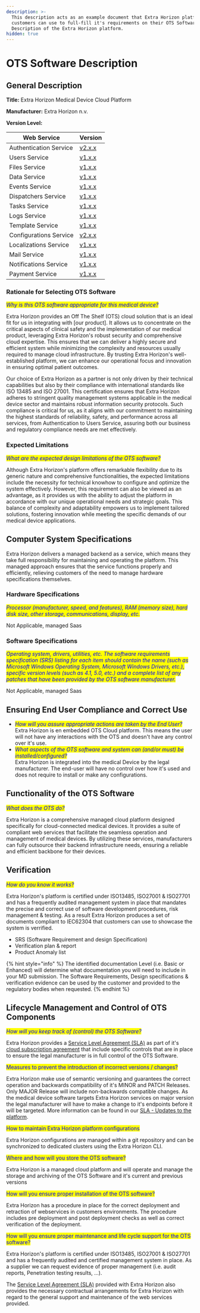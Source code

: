 ```yaml
---
description: >-
  This description acts as an example document that Extra Horizon platform
  customers can use to full-fill it's requirements on their OTS Software
  Description of the Extra Horizon platform.
hidden: true
---
```


# OTS Software Description

## General Description

**Title:** Extra Horizon Medical Device Cloud Platform

**Manufacturer:** Extra Horizon n.v.

**Version Level:**

| Web Service            | Version                                                                      |
| ---------------------- | ---------------------------------------------------------------------------- |
| Authentication Service | [v2.x.x](https://docs.extrahorizon.com/extrahorizon/api-reference/api-specs) |
| Users Service          | [v1.x.x](https://docs.extrahorizon.com/extrahorizon/api-reference/api-specs) |
| Files Service          | [v1.x.x](https://docs.extrahorizon.com/extrahorizon/api-reference/api-specs) |
| Data Service           | [v1.x.x](https://docs.extrahorizon.com/extrahorizon/api-reference/api-specs) |
| Events Service         | [v1.x.x](https://docs.extrahorizon.com/extrahorizon/api-reference/api-specs) |
| Dispatchers Service    | [v1.x.x](https://docs.extrahorizon.com/extrahorizon/api-reference/api-specs) |
| Tasks Service          | [v1.x.x](https://docs.extrahorizon.com/extrahorizon/api-reference/api-specs) |
| Logs Service           | [v1.x.x](https://docs.extrahorizon.com/extrahorizon/api-reference/api-specs) |
| Template Service       | [v1.x.x](https://docs.extrahorizon.com/extrahorizon/api-reference/api-specs) |
| Configurations Service | [v2.x.x](https://docs.extrahorizon.com/extrahorizon/api-reference/api-specs) |
| Localizations Service  | [v1.x.x](https://docs.extrahorizon.com/extrahorizon/api-reference/api-specs) |
| Mail Service           | [v1.x.x](https://docs.extrahorizon.com/extrahorizon/api-reference/api-specs) |
| Notifications Service  | [v1.x.x](https://docs.extrahorizon.com/extrahorizon/api-reference/api-specs) |
| Payment Service        | [v1.x.x](https://docs.extrahorizon.com/extrahorizon/api-reference/api-specs) |

### Rationale for Selecting OTS Software

_<mark style="color:blue;">Why is this OTS software appropriate for this medical device?</mark>_

Extra Horizon provides an Off The Shelf (OTS) cloud solution that is an ideal fit for us in integrating with \[our product]. It allows us to concentrate on the critical aspects of clinical safety and the implementation of our medical product, leveraging Extra Horizon's robust security and comprehensive cloud expertise. This ensures that we can deliver a highly secure and efficient system while minimizing the complexity and resources usually required to manage cloud infrastructure. By trusting Extra Horizon's well-established platform, we can enhance our operational focus and innovation in ensuring optimal patient outcomes.

Our choice of Extra Horizon as a partner is not only driven by their technical capabilities but also by their compliance with international standards like ISO 13485 and ISO 27001. This certification ensures that Extra Horizon adheres to stringent quality management systems applicable in the medical device sector and maintains robust information security protocols. Such compliance is critical for us, as it aligns with our commitment to maintaining the highest standards of reliability, safety, and performance across all services, from Authentication to Users Service, assuring both our business and regulatory compliance needs are met effectively.

### Expected Limitations

_<mark style="color:blue;">What are the expected design limitations of the OTS software?</mark>_

Although Extra Horizon's platform offers remarkable flexibility due to its generic nature and comprehensive functionalities, the expected limitations include the necessity for technical knowhow to configure and optimize the system effectively. However, this requirement can also be viewed as an advantage, as it provides us with the ability to adjust the platform in accordance with our unique operational needs and strategic goals. This balance of complexity and adaptability empowers us to implement tailored solutions, fostering innovation while meeting the specific demands of our medical device applications.

## Computer System Specifications

Extra Horizon delivers a managed backend as a service, which means they take full responsibility for maintaining and operating the platform. This managed approach ensures that the service functions properly and efficiently, relieving customers of the need to manage hardware specifications themselves.

### Hardware Specifications

_<mark style="color:blue;">Processor (manufacturer, speed, and features), RAM (memory size), hard disk size, other storage, communications, display, etc.</mark>_

&#x20;Not Applicable, managed Saas

### Software Specifications

_<mark style="color:blue;">Operating system, drivers, utilities, etc. The software requirements specification (SRS) listing for each item should contain the name (such as Microsoft Windows Operating System, Microsoft Windows Drivers, etc.), specific version levels (such as 4.1, 5.0, etc.) and a complete list of any patches that have been provided by the OTS software manufacturer.</mark>_

Not Applicable, managed Saas

## Ensuring End User Compliance and Correct Use

* _<mark style="color:blue;">How will you assure appropriate actions are taken by the End User?</mark>_\
  Extra Horizon is en embedded OTS Cloud platform. This means the user will not have any interactions with the OTS and doesn't have any control over it's use.
* _<mark style="color:blue;">What aspects of the OTS software and system can (and/or must) be installed/configured?</mark>_\
  Extra Horizon is integrated into the medical Device by the legal manufacturer. The end-user will have no control over how it's used and does not require to install or make any configurations.

## Functionality of the OTS Software

_<mark style="color:blue;">What does the OTS do?</mark>_

Extra Horizon is a comprehensive managed cloud platform designed specifically for cloud-connected medical devices. It provides a suite of compliant web services that facilitate the seamless operation and management of medical devices. By utilizing these services, manufacturers can fully outsource their backend infrastructure needs, ensuring a reliable and efficient backbone for their devices.

## Verification

_<mark style="color:blue;">How do you know it works?</mark>_

Extra Horizon's platform is certified under ISO13485, ISO27001 & ISO27701 and has a frequently audited management system in place that mandates the precise and correct use of software development procedures, risk management & testing. As a result Extra Horizon produces a set of documents compliant to IEC62304 that customers can use to showcase the system is verrified.

* SRS (Software Requirement and design Specification)
* Verification plan & report
* Product Anomaly list

{% hint style="info" %}
The identified documentation Level (i.e. Basic or Enhanced) will determine what documentation you will need to include in your MD submission. The Software Requirements, Design specifications & verification evidence can be used by the customer and provided to the regulatory bodies when requested.
{% endhint %}

## Lifecycle Management and Control of OTS Components

_<mark style="color:blue;">How will you keep track of (control) the OTS Software?</mark>_

Extra Horizon provides a [Service Level Agreement (SLA)](https://docs.extrahorizon.com/service-level-agreement) as part of it's [cloud subscription agreement](https://docs.extrahorizon.com/cloud-subscription-agreement) that include specific controls that are in place to ensure the legal manufacturer is in full control of the OTS Software.

<mark style="color:blue;">Measures to prevent the introduction of incorrect versions / changes?</mark>&#x20;

Extra Horizon make use of semantic versioning and guarantees the correct operation and backwards compatibility of it's MINOR and PATCH Releases. Only MAJOR Release will include non-backwards compatible changes. As the medical device software targets Extra Horizon services on major version the legal manufacturer will have to make a change to it's endpoints before it will be targeted. More information can be found in our [SLA - Updates to the platform](https://docs.extrahorizon.com/service-level-agreement#id-5.-updates-to-the-platform).

<mark style="color:blue;">How to maintain Extra Horizon platform configurations</mark>

Extra Horizon configurations are managed within a git repository and can be synchronized to dedicated clusters using the Extra Horizon CLI.

<mark style="color:blue;">Where and how will you store the OTS software?</mark>

&#x20;Extra Horizon is a managed cloud platform and will operate and manage the storage and archiving of the OTS Software and it's current and previous versions

<mark style="color:blue;">How will you ensure proper installation of the OTS software?</mark>

Extra Horizon has a procedure in place for the correct deployment and retraction of webservices in customers environments. The procedure includes pre deployment and post deployment checks as well as correct verification of the deployment.

<mark style="color:blue;">How will you ensure proper maintenance and life cycle support for the OTS software?</mark>

Extra Horizon's platform is certified under ISO13485, ISO27001 & ISO27701 and has a frequently audited and certified management system in place. As a supplier we can request evidence of proper management (i.e. audit reports, Penetration testing results, ...).

The [Service Level Agreement (SLA)](https://docs.extrahorizon.com/service-level-agreement) provided with Extra Horizon also provides the necessary contractual arrangements for Extra Horizon with regard to the general support and maintenance of the web services provided.

